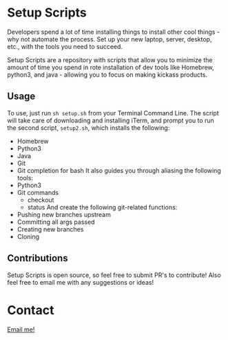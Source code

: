 # Setup Scripts
Developers spend a lot of time installing things to install other cool things - why not automate the process. Set up your new laptop, server, desktop, etc., with the tools you need to succeed.

Setup Scripts are a repository with scripts that allow you to minimize the amount of time you spend in rote installation of dev tools like Homebrew, python3, and java - allowing you to focus on making kickass products.

## Usage
To use, just run `sh setup.sh` from your Terminal Command Line. The script will take care of downloading and installing iTerm, and prompt you to run the second script, `setup2.sh`, which installs the following:
* Homebrew
* Python3
* Java
* Git
* Git completion for bash
It also guides you through aliasing the following tools:
* Python3
* Git commands
  * checkout
  * status
And create the following git-related functions:
* Pushing new branches upstream
* Committing all args passed
* Creating new branches
* Cloning

## Contributions
Setup Scripts is open source, so feel free to submit PR's to contribute!
Also feel free to email me with any suggestions or ideas!

# Contact
[Email me!](mailto:rdurrani@berkeley.edu)
